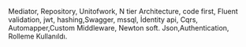 Mediator, Repository, Unitofwork, N tier Architecture, code first, Fluent validation, jwt, hashing,Swagger, mssql, İdentity api, Cqrs, Automapper,Custom Middleware, Newton soft. Json,Authentication, Rolleme Kullanıldı.
